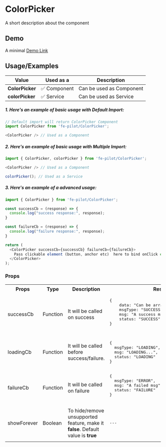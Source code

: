 # ColorPicker

A short description about the component

## Demo

A minimal [Demo Link](https://6jpxdq.csb.app/?component=ColorPicker)

## Usage/Examples

| Value |  Used as a  | Description|
|--------- | -------- |-----------------|
| <b>ColorPicker</b> | :white_check_mark: Component | Can be used as Component |
| <b>colorPicker<b> | :white_check_mark: Service | Can be used as Service |

##### 1. Here's an example of basic usage with Default Import:
```javascript
// Default import will return ColorPicker Component
import ColorPicker from 'fe-pilot/ColorPicker';

<ColorPicker /> // Used as a Component

```

##### 2. Here's an example of basic usage with Multiple Import:
```javascript
import { ColorPicker, colorPicker } from 'fe-pilot/ColorPicker';

<ColorPicker /> // Used as a Component

colorPicker(); // Used as a Service
```

##### 3. Here's an example of a advanced usage:

```javascript
import { ColorPicker } from 'fe-pilot/ColorPicker';

const successCb = (response) => {
  console.log("success response:", response);
}

const failureCb = (response) => {
  console.log("failure response:", response);
}

return (
  <ColorPicker successCb={successCb} failureCb={failureCb}>
    Pass clickable element (button, anchor etc)  here to bind onClick event
  </ColorPicker>
);

```

### Props

<table>
  <tr>
    <th>
      Props
    </th>
    <th>
      Type
    </th>
    <th>
      Description
    </th>
    <th>
      Response
    </th>
  </tr>
  <tr>
    <td>
        successCb
    </td>
    <td>Function</td>
    <td> It will be called on success</td>
    <td>
      <pre>
{
    data: "Can be array/object/string/number",
    msgType: "SUCCESSFUL",
    msg: "A success msg",
    status: "SUCCESS"
}
      </pre>
    </td>
  </tr>
  <tr>
    <td>
        loadingCb
    </td>
    <td>Function</td>
    <td>
      It will be called before success/failure.
    </td>
    <td>
      <pre>
{
  msgType: "LOADING",
  msg: "LOADING...",
  status: "LOADING"
}
</pre>
    </td>
  </tr>
  <tr>
    <td>
        failureCb
    </td>
    <td>Function</td>
    <td>
      It will be called on failure
    </td>
    <td>
       <pre>
{
  msgType: "ERROR",
  msg: "A failed msg",
  status: "FAILURE"
}
       </pre>
    </td>
  </tr>
   <tr>
    <td>
        showForever
    </td>
     <td>Boolean</td>
    <td>To hide/remove unsupported feature, make it <b>false</b>. Default value is <b>true</b></td>
    <td> <pre>---</pre> </td>
  </tr>
  <tr>
    <td></td>
    <td></td>
    <td></td>
    <td></td>
  </tr>
</table>

